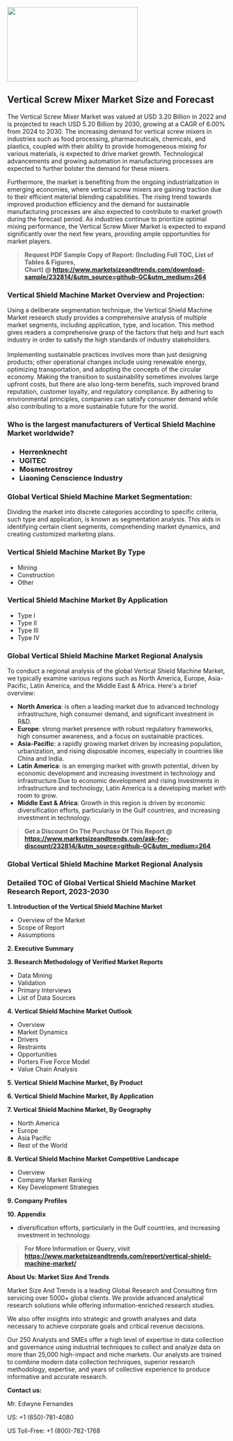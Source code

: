 <p><img class="alignnone size-medium wp-image-20088" src="https://ffe5etoiles.com/wp-content/uploads/2024/12/MST1-300x171.png" alt="" width="300" height="171" /></p><h2>Vertical Screw Mixer Market Size and Forecast</h2><p>The Vertical Screw Mixer Market was valued at USD 3.20 Billion in 2022 and is projected to reach USD 5.20 Billion by 2030, growing at a CAGR of 6.00% from 2024 to 2030. The increasing demand for vertical screw mixers in industries such as food processing, pharmaceuticals, chemicals, and plastics, coupled with their ability to provide homogeneous mixing for various materials, is expected to drive market growth. Technological advancements and growing automation in manufacturing processes are expected to further bolster the demand for these mixers.</p><p>Furthermore, the market is benefiting from the ongoing industrialization in emerging economies, where vertical screw mixers are gaining traction due to their efficient material blending capabilities. The rising trend towards improved production efficiency and the demand for sustainable manufacturing processes are also expected to contribute to market growth during the forecast period. As industries continue to prioritize optimal mixing performance, the Vertical Screw Mixer Market is expected to expand significantly over the next few years, providing ample opportunities for market players.</p></p><blockquote id="" class=""><strong>Request PDF Sample Copy of Report: (Including Full TOC, List of Tables &amp; Figures, Chart)&nbsp;@&nbsp;<strong><a href="https://www.marketsizeandtrends.com/download-sample/232814/&utm_source=github-GC&utm_medium=264" target="_blank">https://www.marketsizeandtrends.com/download-sample/232814/&utm_source=github-GC&utm_medium=264</a></strong></strong></blockquote><h3 id="" class="">Vertical Shield Machine Market&nbsp;Overview and Projection:</h3><p id="" class="">Using a deliberate segmentation technique, the Vertical Shield Machine Market research study provides a comprehensive analysis of multiple market segments, including application, type, and location. This method gives readers a comprehensive grasp of the factors that help and hurt each industry in order to satisfy the high standards of industry stakeholders. <br /> <br />Implementing sustainable practices involves more than just designing products; other operational changes include using renewable energy, optimizing transportation, and adopting the concepts of the circular economy. Making the transition to sustainability sometimes involves large upfront costs, but there are also long-term benefits, such improved brand reputation, customer loyalty, and regulatory compliance. By adhering to environmental principles, companies can satisfy consumer demand while also contributing to a more sustainable future for the world.</p><h3 id="" class="">Who is the largest manufacturers of&nbsp;Vertical Shield Machine Market worldwide?</h3><h3 class=""><p><ul><li>Herrenknecht </li><li> UGITEC </li><li> Mosmetrostroy </li><li> Liaoning Censcience Industry</li></ul></p></h3><h3 id="" class="">Global&nbsp;Vertical Shield Machine Market Segmentation:</h3><p id="" class="">Dividing the market into discrete categories according to specific criteria, such type and application, is known as segmentation analysis. This aids in identifying certain client segments, comprehending market dynamics, and creating customized marketing plans.</p><h3 id="" class="">Vertical Shield Machine Market&nbsp;By Type</h3><p><p><ul><li>Mining</li><li> Construction</li><li> Other</p></li></ul></p></p><h3 id="" class="">Vertical Shield Machine Market&nbsp;By Application</h3><p class=""><p><ul><li>Type I</li><li> Type II</li><li> Type III</li><li> Type IV</li></ul></p></p><h3 id="" class="">Global Vertical Shield Machine Market Regional Analysis</h3><p id="" class="">To conduct a regional analysis of the global Vertical Shield Machine Market, we typically examine various regions such as North America, Europe, Asia-Pacific, Latin America, and the Middle East &amp; Africa. Here's a brief overview:</p><ul><li><strong>North America</strong>: is often a leading market due to advanced technology infrastructure, high consumer demand, and significant investment in R&amp;D.</li><li><strong>Europe</strong>: strong market presence with robust regulatory frameworks, high consumer awareness, and a focus on sustainable practices.</li><li><strong>Asia-Pacific</strong>: a rapidly growing market driven by increasing population, urbanization, and rising disposable incomes, especially in countries like China and India.</li><li><strong>Latin America</strong>: is an emerging market with growth potential, driven by economic development and increasing investment in technology and infrastructure.Due to economic development and rising investments in infrastructure and technology, Latin America is a developing market with room to grow.</li><li><strong>Middle East &amp; Africa</strong>: Growth in this region is driven by economic diversification efforts, particularly in the Gulf countries, and increasing investment in technology.</li></ul><blockquote id="" class=""><strong>Get a Discount On The Purchase Of This Report @ <strong><a href="https://www.marketsizeandtrends.com/ask-for-discount/232814/&utm_source=github-GC&utm_medium=264" target="_blank">https://www.marketsizeandtrends.com/ask-for-discount/232814/&utm_source=github-GC&utm_medium=264</a></strong></strong></blockquote><h3 id="" class="">Global Vertical Shield Machine Market Regional Analysis</h3><h3 id="" class="">Detailed TOC of Global Vertical Shield Machine Market Research Report, 2023-2030</h3><p id="" class=""><strong>1. Introduction of the Vertical Shield Machine Market</strong></p><ul><li>Overview of the Market</li><li>Scope of Report</li><li>Assumptions</li></ul><p id="" class=""><strong>2. Executive Summary</strong></p><p id="" class=""><strong>3. Research Methodology of Verified Market Reports</strong></p><ul><li>Data Mining</li><li>Validation</li><li>Primary Interviews</li><li>List of Data Sources</li></ul><p id="" class=""><strong>4. Vertical Shield Machine Market Outlook</strong></p><ul><li>Overview</li><li>Market Dynamics</li><li>Drivers</li><li>Restraints</li><li>Opportunities</li><li>Porters Five Force Model</li><li>Value Chain Analysis</li></ul><p id="" class=""><strong>5. Vertical Shield Machine Market, By Product</strong></p><p id="" class=""><strong>6. Vertical Shield Machine Market, By Application</strong></p><p id="" class=""><strong>7. Vertical Shield Machine Market, By Geography</strong></p><ul><li>North America</li><li>Europe</li><li>Asia Pacific</li><li>Rest of the World</li></ul><p id="" class=""><strong>8. Vertical Shield Machine Market Competitive Landscape</strong></p><ul><li>Overview</li><li>Company Market Ranking</li><li>Key Development Strategies</li></ul><p id="" class=""><strong>9. Company Profiles</strong></p><p id="" class=""><strong>10. Appendix</strong></p><ul><li>diversification efforts, particularly in the Gulf countries, and increasing investment in technology.</li></ul><blockquote id="" class=""><strong>For More Information or Query, visit <strong><strong><a href="https://www.marketsizeandtrends.com/report/vertical-shield-machine-market/" target="_blank">https://www.marketsizeandtrends.com/report/vertical-shield-machine-market/</a></strong></strong></strong></blockquote><p id="" class=""><strong>About Us: Market Size And Trends</strong></p><p id="" class="">Market Size And Trends is a leading Global Research and Consulting firm servicing over 5000+ global clients. We provide advanced analytical research solutions while offering information-enriched research studies.</p><p id="" class="">We also offer insights into strategic and growth analyses and data necessary to achieve corporate goals and critical revenue decisions.</p><p id="" class="">Our 250 Analysts and SMEs offer a high level of expertise in data collection and governance using industrial techniques to collect and analyze data on more than 25,000 high-impact and niche markets. Our analysts are trained to combine modern data collection techniques, superior research methodology, expertise, and years of collective experience to produce informative and accurate research.</p><p id="" class=""><strong>Contact us:</strong></p><p id="" class="">Mr. Edwyne Fernandes</p><p id="" class="">US: +1 (650)-781-4080</p><p id="" class="">US Toll-Free: +1 (800)-782-1768</p>
